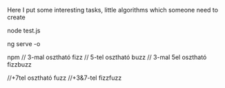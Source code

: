 Here I put some interesting tasks, little algorithms which someone need to create

node test.js


ng serve -o 

npm 
// 3-mal osztható fizz
// 5-tel osztható buzz
// 3-mal 5el osztható fizzbuzz

//+7tel osztható fuzz
//+3&7-tel fizzfuzz

